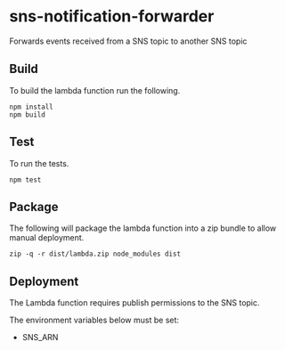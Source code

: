 # sns-notification-forwarder

Forwards events received from a SNS topic to another SNS topic

## Build

To build the lambda function run the following.

```
npm install
npm build
```

## Test

To run the tests.

```
npm test
```

## Package

The following will package the lambda function into a zip bundle to allow manual deployment.

```
zip -q -r dist/lambda.zip node_modules dist
```

## Deployment

The Lambda function requires publish permissions to the SNS topic.

The environment variables below must be set:

* SNS_ARN
